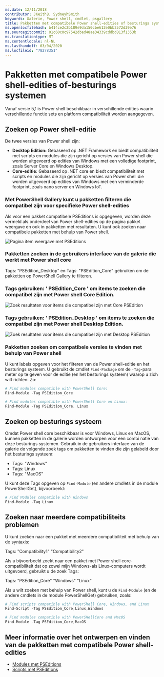 ```yaml
---
ms.date: 12/11/2018
contributor: JKeithB, SydneyhSmith
keywords: Galerie, Power shell, cmdlet, psgallery
title: Pakketten met compatibele Power shell-edities of besturings systeem
ms.openlocfilehash: b414ce2c2b189e9da150cbe612e0bb2572d39e76
ms.sourcegitcommit: 01c60c0c97542dbad48ae34339cddbd813f1353b
ms.translationtype: MT
ms.contentlocale: nl-NL
ms.lasthandoff: 03/04/2020
ms.locfileid: "78278351"
---
```

# <a name="packages-with-compatible-powershell-editions-or-operating-systems"></a>Pakketten met compatibele Power shell-edities of-besturings systemen

Vanaf versie 5,1 is Power shell beschikbaar in verschillende edities waarin verschillende functie sets en platform compatibiliteit worden aangegeven.

## <a name="searching-by-powershell-edition"></a>Zoeken op Power shell-editie

De twee versies van Power shell zijn:
- **Desktop Edition:** Gebaseerd op .NET Framework en biedt compatibiliteit met scripts en modules die zijn gericht op versies van Power shell die worden uitgevoerd op edities van Windows met een volledige footprint, zoals Server Core en Windows Desktop.
- **Core-editie:** Gebaseerd op .NET core en biedt compatibiliteit met scripts en modules die zijn gericht op versies van Power shell die worden uitgevoerd op edities van Windows met een verminderde footprint, zoals nano server en Windows IoT.

### <a name="powershell-gallery-allows-you-to-filter-packages-compatible-for-specific-powershell-editions"></a>Met PowerShell Gallery kunt u pakketten filteren die compatibel zijn voor specifieke Power shell-edities

Als voor een pakket compatibele PSEditions is opgegeven, worden deze vermeld als onderdeel van Power shell-edities op de pagina pakket weergave en ook in pakketten met resultaten.
U kunt ook zoeken naar compatibele pakketten met behulp van Power shell.

![Pagina item weergave met PSEditions](media/searching-by-compatibility/packagedisplaypagewithpseditions.PNG)

### <a name="search-for-packages-in-the-gallery-ui-that-work-on-powershell-core"></a>Pakketten zoeken in de gebruikers interface van de galerie die werkt met Power shell core

Tags: "PSEdition_Desktop" en Tags: "PSEdition_Core" gebruiken om de pakketten op PowerShell Gallery te filteren.

### <a name="use-tagspsedition_core-to-search-items-compatible-with-powershell-core-edition"></a>Tags gebruiken: ' PSEdition_Core ' om items te zoeken die compatibel zijn met Power shell Core Edition.

![Zoek resultaten voor items die compatibel zijn met Core PSEdition](media/searching-by-compatibility/searchresultswithpseditions.PNG)

### <a name="use-tagspsedition_desktop-to-search-items-compatible-with-powershell-desktop-edition"></a>Tags gebruiken: ' PSEdition_Desktop ' om items te zoeken die compatibel zijn met Power shell Desktop Edition.

![Zoek resultaten voor items die compatibel zijn met Desktop PSEdition](media/searching-by-compatibility/searchresultswithpseditionsdesktop.PNG)

### <a name="search-for-packages-to-find-compatible-editions-using-powershell"></a>Pakketten zoeken om compatibele versies te vinden met behulp van Power shell
U kunt labels opgeven voor het filteren van de Power shell-editie en het besturings systeem.
U gebruikt de cmdlet `Find-Package` om de `-Tag`-para meter op te geven voor de editie (en het besturings systeem) waarop u zich wilt richten.
Zo:

```powershell
# Find modules compatible with PowerShell Core:
Find-Module -Tag PSEdition_Core

# Find modules compatible with PowerShell Core on Linux:
Find-Module -Tag PSEdition_Core, Linux
```

## <a name="searching-by-operating-system"></a>Zoeken op besturings systeem

Omdat Power shell core beschikbaar is voor Windows, Linux en MacOS, kunnen pakketten in de galerie worden ontworpen voor een combi natie van deze besturings systemen. Gebruik in de gebruikers interface van de galerie de volgende zoek tags om pakketten te vinden die zijn gelabeld door het besturings systeem:

- Tags: "Windows"
- Tags: Linux
- Tags: "MacOS"

U kunt deze Tags opgeven op `Find-Module` (en andere cmdlets in de module PowerShellGet), bijvoorbeeld:

```powershell
# Find Modules compatible with Windows
Find-Module -Tag Linux
```

## <a name="searching-for-multiple-compatibilities"></a>Zoeken naar meerdere compatibiliteits problemen

U kunt zoeken naar een pakket met meerdere compatibiliteit met behulp van de syntaxis:

Tags: "Compatibility1" "Compatibility2"

Als u bijvoorbeeld zoekt naar een pakket met Power shell core-compatibiliteit dat op zowel mijn Windows-als Linux-computers wordt uitgevoerd, gebruikt u de zoek Tags:

Tags: "PSEdition_Core" "Windows" "Linux"

Als u wilt zoeken met behulp van Power shell, kunt u de `Find-Module` (en de andere cmdlets in de module PowerShellGet) gebruiken, zoals:

```powershell
# Find scripts compatible with PowerShell Core, Windows, and Linux
Find-Script -Tag PSEdition_Core,Linux,Windows

# Find modules compatible with PowerSHellCore and MacOS
Find-Module -Tag PSEdition_Core,MacOS
```

## <a name="more-details-on-authoring-and-finding-the-packages-with-compatible-powershell-editions"></a>Meer informatie over het ontwerpen en vinden van de pakketten met compatibele Power shell-edities

- [Modules met PSEditions](../../concepts/module-psedition-support.md)
- [Scripts met PSEditions](../../concepts/script-psedition-support.md)
